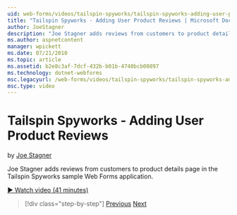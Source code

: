 ```yaml
---
uid: web-forms/videos/tailspin-spyworks/tailspin-spyworks-adding-user-product-reviews
title: "Tailspin Spyworks - Adding User Product Reviews | Microsoft Docs"
author: JoeStagner
description: "Joe Stagner adds reviews from customers to product details page in the Tailspin Spyworks sample Web Forms application."
ms.author: aspnetcontent
manager: wpickett
ms.date: 07/21/2010
ms.topic: article
ms.assetid: b2e8c3af-7dcf-432b-b01b-4740bcb00897
ms.technology: dotnet-webforms
msc.legacyurl: /web-forms/videos/tailspin-spyworks/tailspin-spyworks-adding-user-product-reviews
msc.type: video
---
```

Tailspin Spyworks - Adding User Product Reviews
====================
by [Joe Stagner](https://github.com/JoeStagner)

Joe Stagner adds reviews from customers to product details page in the Tailspin Spyworks sample Web Forms application.

[&#9654; Watch video (41 minutes)](https://channel9.msdn.com/Blogs/ASP-NET-Site-Videos/tailspin-spyworks-adding-user-product-reviews)

> [!div class="step-by-step"]
> [Previous](tailspin-spyworks-final-check-out.md)
> [Next](tailspin-spyworks-displaying-user-reviews.md)
